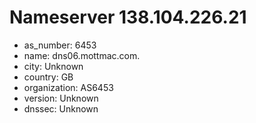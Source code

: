 # Nameserver 138.104.226.21

* as_number: 6453
* name: dns06.mottmac.com.
* city: Unknown
* country: GB
* organization: AS6453
* version: Unknown
* dnssec: Unknown
